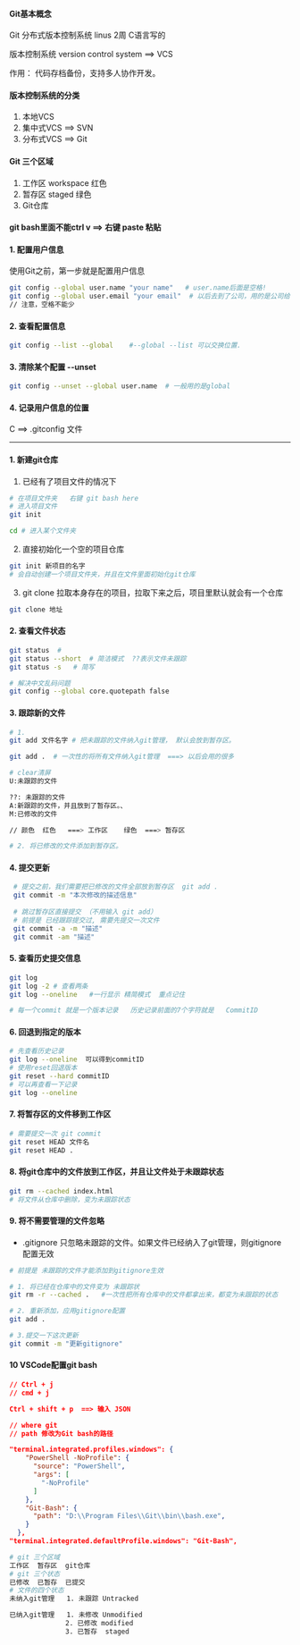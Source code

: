 #### Git基本概念

Git 分布式版本控制系统     linus 2周 C语言写的

版本控制系统 version control system   ==> VCS

作用： 代码存档备份，支持多人协作开发。

#### 版本控制系统的分类

1. 本地VCS
2. 集中式VCS   ==> SVN
3. 分布式VCS   ==> Git 

#### Git 三个区域

1. 工作区 workspace   红色
2. 暂存区  staged      绿色
3. Git仓库

#### git bash里面不能ctrl v ==>  右键 paste 粘贴

#### 1. 配置用户信息

使用Git之前，第一步就是配置用户信息

```bash
git config --global user.name "your name"   # user.name后面是空格!
git config --global user.email "your email"  # 以后去到了公司，用的是公司给你配置的邮箱
// 注意，空格不能少
```

#### 2. 查看配置信息

```bash
git config --list --global    #--global --list 可以交换位置.
```

#### 3. 清除某个配置 --unset

```bash
git config --unset --global user.name  # 一般用的是global
```

#### 4. 记录用户信息的位置

C ==>  .gitconfig 文件 

---

#### 1. 新建git仓库 

1. 已经有了项目文件的情况下

```bash
# 在项目文件夹   右键 git bash here 
# 进入项目文件
git init  

cd # 进入某个文件夹
```

2. 直接初始化一个空的项目仓库

```bash
git init 新项目的名字 
# 会自动创建一个项目文件夹，并且在文件里面初始化git仓库
```

3. git clone 拉取本身存在的项目，拉取下来之后，项目里默认就会有一个仓库

```bash
git clone 地址
```

#### 2. 查看文件状态

```bash
git status  #
git status --short  # 简洁模式  ??表示文件未跟踪
git status -s   # 简写

# 解决中文乱码问题
git config --global core.quotepath false
```

#### 3. 跟踪新的文件

```bash
# 1. 
git add 文件名字 # 把未跟踪的文件纳入git管理， 默认会放到暂存区。

git add .  # 一次性的将所有文件纳入git管理  ===> 以后会用的很多

# clear清屏 
U:未跟踪的文件

??: 未跟踪的文件
A:新跟踪的文件，并且放到了暂存区。、
M:已修改的文件

// 颜色  红色   ===> 工作区    绿色  ===> 暂存区

# 2. 将已修改的文件添加到暂存区。
```

#### 4. 提交更新 

```bash
 # 提交之前，我们需要把已修改的文件全部放到暂存区  git add . 
 git commit -m "本次修改的描述信息"
 
 # 跳过暂存区直接提交 （不用输入 git add）
 # 前提是 已经跟踪提交过, 需要先提交一次文件
 git commit -a -m "描述"
 git commit -am "描述"
```

#### 5. 查看历史提交信息

```bash
git log 
git log -2 # 查看两条
git log --oneline   #一行显示 精简模式  重点记住 

# 每一个commit 就是一个版本记录   历史记录前面的7个字符就是   CommitID
```

#### 6. 回退到指定的版本

```bash
# 先查看历史记录
git log --oneline  可以得到commitID
# 使用reset回退版本 
git reset --hard commitID
# 可以再查看一下记录
git log --oneline
```

#### 7. 将暂存区的文件移到工作区 

```bash
# 需要提交一次 git commit 
git reset HEAD 文件名
git reset HEAD .
```

#### 8. 将git仓库中的文件放到工作区，并且让文件处于未跟踪状态

```bash
git rm --cached index.html 
# 将文件从仓库中删除，变为未跟踪状态
```

#### 9. 将不需要管理的文件忽略

- .gitignore 只忽略未跟踪的文件。如果文件已经纳入了git管理，则gitignore 配置无效

```bash
# 前提是 未跟踪的文件才能添加到gitignore生效

# 1. 将已经在仓库中的文件变为 未跟踪状
git rm -r --cached .   #一次性把所有仓库中的文件都拿出来，都变为未跟踪的状态

# 2. 重新添加，应用gitignore配置
git add .

# 3.提交一下这次更新
git commit -m "更新gitignore"
```

#### 10 VSCode配置git bash

```json
// Ctrl + j  
// cmd + j

Ctrl + shift + p  ==> 输入 JSON 

// where git 
// path 修改为Git bash的路径

"terminal.integrated.profiles.windows": {
    "PowerShell -NoProfile": {
      "source": "PowerShell",
      "args": [
        "-NoProfile"
      ]
    },
    "Git-Bash": {
      "path": "D:\\Program Files\\Git\\bin\\bash.exe",  
    }
  },
"terminal.integrated.defaultProfile.windows": "Git-Bash",
```



```bash
# git 三个区域 
工作区  暂存区  git仓库
# git 三个状态  
已修改  已暂存  已提交
# 文件的四个状态
未纳入git管理   1. 未跟踪 Untracked

已纳入git管理   1. 未修改 Unmodified
			  2. 已修改 modified 
              3. 已暂存  staged
```


